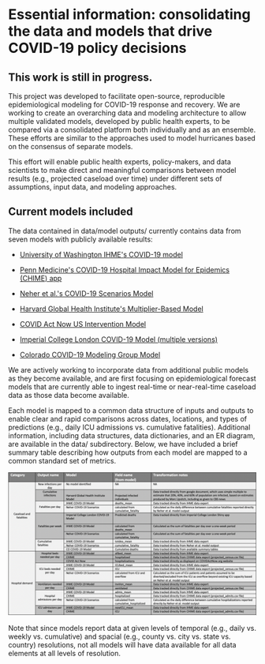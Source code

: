 # Essential information: consolidating the data and models that drive COVID-19 policy decisions

## This work is still in progress.

This project was developed to facilitate open-source, reproducible epidemiological modeling for COVID-19 response and recovery. We are working to create an overarching data and modeling architecture to allow multiple validated models, developed by public health experts, to be compared via a consolidated platform both individually and as an ensemble. These efforts are similar to the approaches used to model hurricanes based on the consensus of separate models.

This effort will enable public health experts, policy-makers, and data scientists to make direct and meaningful comparisons between model results (e.g., projected caseload over time) under different sets of assumptions, input data, and modeling approaches.

## Current models included

The data contained in data/model outputs/ currently contains data from seven models with publicly available results:

- [University of Washington IHME's COVID-19 model](https://www.medrxiv.org/content/10.1101/2020.03.27.20043752v1.full.pdf)

- [Penn Medicine's COVID-19 Hospital Impact Model for Epidemics (CHIME) app](https://code-for-philly.gitbook.io/chime/)

- [Neher et al.'s COVID-19 Scenarios Model](https://neherlab.org/covid19/)

- [Harvard Global Health Institute's Multiplier-Based Model](https://globalepidemics.org/our-data/hospital-capacity/#data) 

- [COVID Act Now US Intervention Model](https://covidactnow.org/) 

- [Imperial College London COVID-19 Model (multiple versions)](https://sangeetabhatia03.github.io/covid19-short-term-forecasts/index.html) 

- [Colorado COVID-19 Modeling Group Model](https://covid19.colorado.gov/press-release/state-provides-covid-19-modeling-data)


We are actively working to incorporate data from additional public models as they become available, and are first focusing on epidemiological forecast models that are currently able to ingest real-time or near-real-time caseload data as those data become available.

Each model is mapped to a common data structure of inputs and outputs to enable clear and rapid comparisons across dates, locations, and types of predictions (e.g., daily ICU admissions vs. cumulative fatalities). Additional information, including data structures, data dictionaries, and an ER diagram, are available in the data/ subdirectory. Below, we have included a brief summary table describing how outputs from each model are mapped to a common standard set of metrics.

![Model output mapping](https://raw.githubusercontent.com/Innovate-For-Health/covid-ensemble/master/data/model_output_mapping.png)

Note that since models report data at given levels of temporal (e.g., daily vs. weekly vs. cumulative) and spacial (e.g., county vs. city vs. state vs. country) resolutions, not all models will have data available for all data elements at all levels of resolution.
